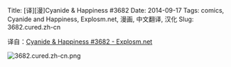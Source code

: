 Title: [译][漫]Cyanide & Happiness #3682
Date: 2014-09-17
Tags: comics, Cyanide and Happiness, Explosm.net, 漫画, 中文翻译, 汉化
Slug: 3682.cured.zh-cn

译自：[Cyanide & Happiness #3682 - Explosm.net](http://explosm.net/comics/3682/)


![3682.cured.zh-cn.png](/static/images/comics/3682.cured.zh-cn.png)
